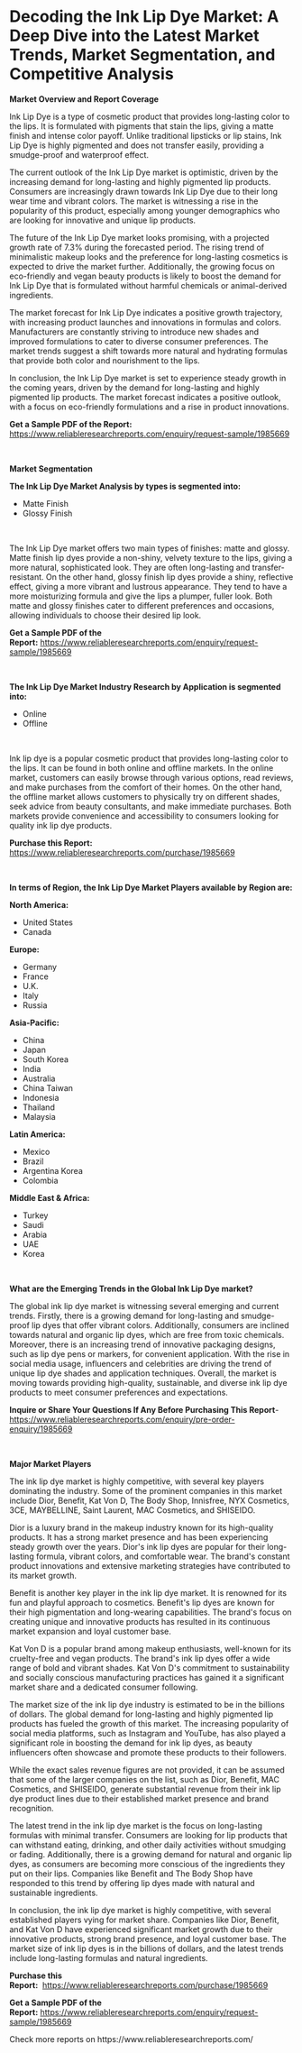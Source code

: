 <p><h1>Decoding the Ink Lip Dye Market: A Deep Dive into the Latest Market Trends, Market Segmentation, and Competitive Analysis</h1></p><p><strong>Market Overview and Report Coverage</strong></p>
<p><p>Ink Lip Dye is a type of cosmetic product that provides long-lasting color to the lips. It is formulated with pigments that stain the lips, giving a matte finish and intense color payoff. Unlike traditional lipsticks or lip stains, Ink Lip Dye is highly pigmented and does not transfer easily, providing a smudge-proof and waterproof effect.</p><p>The current outlook of the Ink Lip Dye market is optimistic, driven by the increasing demand for long-lasting and highly pigmented lip products. Consumers are increasingly drawn towards Ink Lip Dye due to their long wear time and vibrant colors. The market is witnessing a rise in the popularity of this product, especially among younger demographics who are looking for innovative and unique lip products.</p><p>The future of the Ink Lip Dye market looks promising, with a projected growth rate of 7.3% during the forecasted period. The rising trend of minimalistic makeup looks and the preference for long-lasting cosmetics is expected to drive the market further. Additionally, the growing focus on eco-friendly and vegan beauty products is likely to boost the demand for Ink Lip Dye that is formulated without harmful chemicals or animal-derived ingredients.</p><p>The market forecast for Ink Lip Dye indicates a positive growth trajectory, with increasing product launches and innovations in formulas and colors. Manufacturers are constantly striving to introduce new shades and improved formulations to cater to diverse consumer preferences. The market trends suggest a shift towards more natural and hydrating formulas that provide both color and nourishment to the lips.</p><p>In conclusion, the Ink Lip Dye market is set to experience steady growth in the coming years, driven by the demand for long-lasting and highly pigmented lip products. The market forecast indicates a positive outlook, with a focus on eco-friendly formulations and a rise in product innovations.</p></p>
<p><strong>Get a Sample PDF of the Report:</strong> <a href="https://www.reliableresearchreports.com/enquiry/request-sample/1985669">https://www.reliableresearchreports.com/enquiry/request-sample/1985669</a></p>
<p>&nbsp;</p>
<p><strong>Market Segmentation</strong></p>
<p><strong>The Ink Lip Dye Market Analysis by types is segmented into:</strong></p>
<p><ul><li>Matte Finish</li><li>Glossy Finish</li></ul></p>
<p>&nbsp;</p>
<p><p>The Ink Lip Dye market offers two main types of finishes: matte and glossy. Matte finish lip dyes provide a non-shiny, velvety texture to the lips, giving a more natural, sophisticated look. They are often long-lasting and transfer-resistant. On the other hand, glossy finish lip dyes provide a shiny, reflective effect, giving a more vibrant and lustrous appearance. They tend to have a more moisturizing formula and give the lips a plumper, fuller look. Both matte and glossy finishes cater to different preferences and occasions, allowing individuals to choose their desired lip look.</p></p>
<p><strong>Get a Sample PDF of the Report:</strong>&nbsp;<a href="https://www.reliableresearchreports.com/enquiry/request-sample/1985669">https://www.reliableresearchreports.com/enquiry/request-sample/1985669</a></p>
<p>&nbsp;</p>
<p><strong>The Ink Lip Dye Market Industry Research by Application is segmented into:</strong></p>
<p><ul><li>Online</li><li>Offline</li></ul></p>
<p>&nbsp;</p>
<p><p>Ink lip dye is a popular cosmetic product that provides long-lasting color to the lips. It can be found in both online and offline markets. In the online market, customers can easily browse through various options, read reviews, and make purchases from the comfort of their homes. On the other hand, the offline market allows customers to physically try on different shades, seek advice from beauty consultants, and make immediate purchases. Both markets provide convenience and accessibility to consumers looking for quality ink lip dye products.</p></p>
<p><strong>Purchase this Report:</strong>&nbsp; <a href="https://www.reliableresearchreports.com/purchase/1985669">https://www.reliableresearchreports.com/purchase/1985669</a></p>
<p>&nbsp;</p>
<p><strong>In terms of Region, the Ink Lip Dye Market Players available by Region are:</strong></p>
<p>
    <p> <strong> North America: </strong>
        <ul>
            <li>United States</li>
            <li>Canada</li>
        </ul>
        </p> 
    <p> <strong> Europe: </strong>
        <ul>
            <li>Germany</li>
            <li>France</li>
            <li>U.K.</li>
            <li>Italy</li>
            <li>Russia</li>
        </ul>
        </p> 
    <p> <strong> Asia-Pacific: </strong>
        <ul>
            <li>China</li>
            <li>Japan</li>
            <li>South Korea</li>
            <li>India</li>
            <li>Australia</li>
            <li>China Taiwan</li>
            <li>Indonesia</li>
            <li>Thailand</li>
            <li>Malaysia</li>
        </ul>
        </p> 
    <p> <strong> Latin America: </strong>
        <ul>
            <li>Mexico</li>
            <li>Brazil</li>
            <li>Argentina Korea</li>
            <li>Colombia</li>
        </ul>
        </p> 
    <p> <strong> Middle East & Africa: </strong>
        <ul>
            <li>Turkey</li>
            <li>Saudi</li>
            <li>Arabia</li>
            <li>UAE</li>
            <li>Korea</li>
        </ul>
    </p>
    </p>
<p>&nbsp;</p>
<p><strong>What are the Emerging Trends in the Global Ink Lip Dye market?</strong></p>
<p><p>The global ink lip dye market is witnessing several emerging and current trends. Firstly, there is a growing demand for long-lasting and smudge-proof lip dyes that offer vibrant colors. Additionally, consumers are inclined towards natural and organic lip dyes, which are free from toxic chemicals. Moreover, there is an increasing trend of innovative packaging designs, such as lip dye pens or markers, for convenient application. With the rise in social media usage, influencers and celebrities are driving the trend of unique lip dye shades and application techniques. Overall, the market is moving towards providing high-quality, sustainable, and diverse ink lip dye products to meet consumer preferences and expectations.</p></p>
<p><strong>Inquire or Share Your Questions If Any Before Purchasing This Report</strong>- <a href="https://www.reliableresearchreports.com/enquiry/pre-order-enquiry/1985669">https://www.reliableresearchreports.com/enquiry/pre-order-enquiry/1985669</a></p>
<p>&nbsp;</p>
<p><strong>Major Market Players</strong></p>
<p><p>The ink lip dye market is highly competitive, with several key players dominating the industry. Some of the prominent companies in this market include Dior, Benefit, Kat Von D, The Body Shop, Innisfree, NYX Cosmetics, 3CE, MAYBELLINE, Saint Laurent, MAC Cosmetics, and SHISEIDO. </p><p>Dior is a luxury brand in the makeup industry known for its high-quality products. It has a strong market presence and has been experiencing steady growth over the years. Dior's ink lip dyes are popular for their long-lasting formula, vibrant colors, and comfortable wear. The brand's constant product innovations and extensive marketing strategies have contributed to its market growth.</p><p>Benefit is another key player in the ink lip dye market. It is renowned for its fun and playful approach to cosmetics. Benefit's lip dyes are known for their high pigmentation and long-wearing capabilities. The brand's focus on creating unique and innovative products has resulted in its continuous market expansion and loyal customer base.</p><p>Kat Von D is a popular brand among makeup enthusiasts, well-known for its cruelty-free and vegan products. The brand's ink lip dyes offer a wide range of bold and vibrant shades. Kat Von D's commitment to sustainability and socially conscious manufacturing practices has gained it a significant market share and a dedicated consumer following.</p><p>The market size of the ink lip dye industry is estimated to be in the billions of dollars. The global demand for long-lasting and highly pigmented lip products has fueled the growth of this market. The increasing popularity of social media platforms, such as Instagram and YouTube, has also played a significant role in boosting the demand for ink lip dyes, as beauty influencers often showcase and promote these products to their followers.</p><p>While the exact sales revenue figures are not provided, it can be assumed that some of the larger companies on the list, such as Dior, Benefit, MAC Cosmetics, and SHISEIDO, generate substantial revenue from their ink lip dye product lines due to their established market presence and brand recognition.</p><p>The latest trend in the ink lip dye market is the focus on long-lasting formulas with minimal transfer. Consumers are looking for lip products that can withstand eating, drinking, and other daily activities without smudging or fading. Additionally, there is a growing demand for natural and organic lip dyes, as consumers are becoming more conscious of the ingredients they put on their lips. Companies like Benefit and The Body Shop have responded to this trend by offering lip dyes made with natural and sustainable ingredients.</p><p>In conclusion, the ink lip dye market is highly competitive, with several established players vying for market share. Companies like Dior, Benefit, and Kat Von D have experienced significant market growth due to their innovative products, strong brand presence, and loyal customer base. The market size of ink lip dyes is in the billions of dollars, and the latest trends include long-lasting formulas and natural ingredients.</p></p>
<p><strong>Purchase this Report:</strong>&nbsp;&nbsp;<a href="https://www.reliableresearchreports.com/purchase/1985669">https://www.reliableresearchreports.com/purchase/1985669</a></p>
<p></p>
<p><strong>Get a Sample PDF of the Report:</strong>&nbsp;<a href="https://www.reliableresearchreports.com/enquiry/request-sample/1985669">https://www.reliableresearchreports.com/enquiry/request-sample/1985669</a></p>
<p>Check more reports on https://www.reliableresearchreports.com/</p>